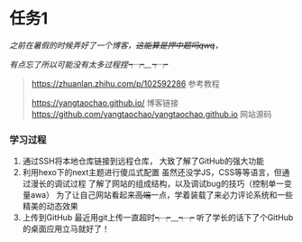 # 任务1

*之前在暑假的时候弄好了一个博客，~~这能算是押中题吗qwq~~，*

*有点忘了所以可能没有太多过程捏┭┮﹏┭┮*

> https://zhuanlan.zhihu.com/p/102592286 参考教程
>
> https://yangtaochao.github.io/ 博客链接
>  https://github.com/yangtaochao/yangtaochao.github.io 网站源码

### 学习过程

1. 通过SSH将本地仓库链接到远程仓库，
   大致了解了GitHub的强大功能
2. 利用hexo下的next主题进行傻瓜式配置
   虽然还没学JS，CSS等等语言，但通过漫长的调试过程
   了解了网站的组成结构，以及调试bug的技巧（控制单一变量awa）
   为了让自己网站看起来~~高端~~一点，学着装载了来必力评论系统和一些精美的动态效果
3. 上传到GitHub
   最近用git上传一直超时┭┮﹏┭┮
   听了学长的话下了个GitHub的桌面应用立马就好了！

